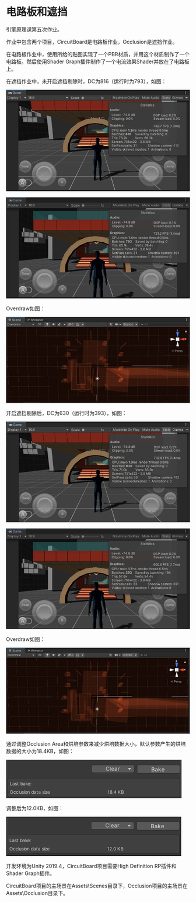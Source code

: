 # 电路板和遮挡

引擎原理课第五次作业。

作业中包含两个项目，CircuitBoard是电路板作业，Occlusion是遮挡作业。

在电路板作业中，使用所给的贴图实现了一个PBR材质，并用这个材质制作了一个电路板。然后使用Shader Graph插件制作了一个电流效果Shader并放在了电路板上。

在遮挡作业中，未开启遮挡剔除时，DC为816（运行时为793），如图：

![遮挡剔除](/README_IMG/OC_001.PNG)

![遮挡剔除](/README_IMG/OC_002.PNG)

Overdraw如图：

![遮挡剔除](/README_IMG/OC_003.PNG)

开启遮挡剔除后，DC为630（运行时为393），如图：

![遮挡剔除](/README_IMG/OC_004.PNG)

![遮挡剔除](/README_IMG/OC_005.PNG)

Overdraw如图：

![遮挡剔除](/README_IMG/OC_006.PNG)

通过调整Occlusion Area和烘培参数来减少烘培数据大小，默认参数产生的烘培数据的大小为18.4KB，如图：

![遮挡剔除](/README_IMG/OC_007.PNG)

调整后为12.0KB，如图：

![遮挡剔除](/README_IMG/OC_008.PNG)

开发环境为Unity 2019.4，CircuitBoard项目需要High Definition RP插件和Shader Graph插件。

CircuitBoard项目的主场景在Assets\Scenes目录下，Occlusion项目的主场景在Assets\Occlusion目录下。